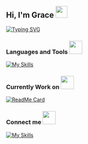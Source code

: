 <h2>Hi, I'm Grace <img src="https://emojis.slackmojis.com/emojis/images/1531849430/4246/blob-sunglasses.gif?1531849430" width="32"/></h2>

[![Typing SVG](https://readme-typing-svg.herokuapp.com?font=Fira+Code&weight=500&size=18&pause=1000&color=987970&random=false&width=450&height=36&lines=A+software+engineer+with+true+passion)](https://git.io/typing-svg)

### Languages and Tools <img src="https://media.giphy.com/media/iDaCeaKrHhUI1I8e2b/giphy.gif" width="36px"> 
[![My Skills](https://skillicons.dev/icons?i=react,ts,js,html,css,vite,firebase)](https://skillicons.dev)

### Currently Work on <img src="https://media.giphy.com/media/RkX2zcpO79EAf82ESl/giphy.gif" width="36px">
[![ReadMe Card](https://github-readme-stats.vercel.app/api/pin/?username=graceyu0725&repo=Colorful-Days&theme=slateorange)](https://github.com/graceyu0725/Colorful-Days)
  
### Connect me <img src="https://media.giphy.com/media/ZBW6IunPHRvgMeJcc0/giphy.gif" width="36px">
[![My Skills](https://skillicons.dev/icons?i=linkedin)](https://www.linkedin.com/in/graceyu0725)
